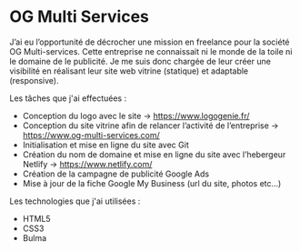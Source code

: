 # OG Multi Services

J’ai eu l’opportunité de décrocher une mission en freelance pour la société OG Multi-services. Cette entreprise ne connaissait ni le monde de la toile ni le domaine de le publicité. Je me suis donc chargée de leur créer une visibilité en réalisant leur site web vitrine (statique) et adaptable (responsive).

Les tâches que j'ai effectuées :

- Conception du logo avec le site → https://www.logogenie.fr/
- Conception du site vitrine afin de relancer l’activité de l’entreprise → https://www.og-multi-services.com/
- Initialisation et mise en ligne du site avec Git
- Création du nom de domaine et mise en ligne du site avec l’hebergeur Netlify → https://www.netlify.com/
- Création de la campagne de publicité Google Ads
- Mise à jour de la fiche Google My Business (url du site, photos etc...)

Les technologies que j'ai utilisées :

- HTML5
- CSS3
- Bulma


